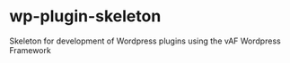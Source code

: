 # wp-plugin-skeleton
Skeleton for development of Wordpress plugins using the vAF Wordpress Framework
